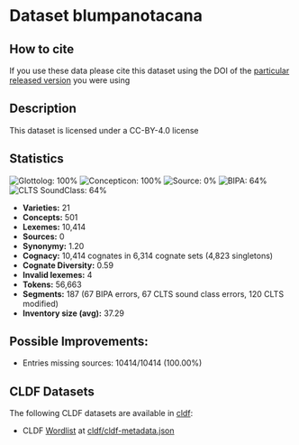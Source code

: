 # Dataset blumpanotacana

## How to cite

If you use these data please cite
this dataset using the DOI of the [particular released version](../../releases/) you were using

## Description


This dataset is licensed under a CC-BY-4.0 license

## Statistics


![Glottolog: 100%](https://img.shields.io/badge/Glottolog-100%25-brightgreen.svg "Glottolog: 100%")
![Concepticon: 100%](https://img.shields.io/badge/Concepticon-100%25-brightgreen.svg "Concepticon: 100%")
![Source: 0%](https://img.shields.io/badge/Source-0%25-red.svg "Source: 0%")
![BIPA: 64%](https://img.shields.io/badge/BIPA-64%25-orange.svg "BIPA: 64%")
![CLTS SoundClass: 64%](https://img.shields.io/badge/CLTS%20SoundClass-64%25-orange.svg "CLTS SoundClass: 64%")

- **Varieties:** 21
- **Concepts:** 501
- **Lexemes:** 10,414
- **Sources:** 0
- **Synonymy:** 1.20
- **Cognacy:** 10,414 cognates in 6,314 cognate sets (4,823 singletons)
- **Cognate Diversity:** 0.59
- **Invalid lexemes:** 4
- **Tokens:** 56,663
- **Segments:** 187 (67 BIPA errors, 67 CLTS sound class errors, 120 CLTS modified)
- **Inventory size (avg):** 37.29

## Possible Improvements:



- Entries missing sources: 10414/10414 (100.00%)

## CLDF Datasets

The following CLDF datasets are available in [cldf](cldf):

- CLDF [Wordlist](https://github.com/cldf/cldf/tree/master/modules/Wordlist) at [cldf/cldf-metadata.json](cldf/cldf-metadata.json)